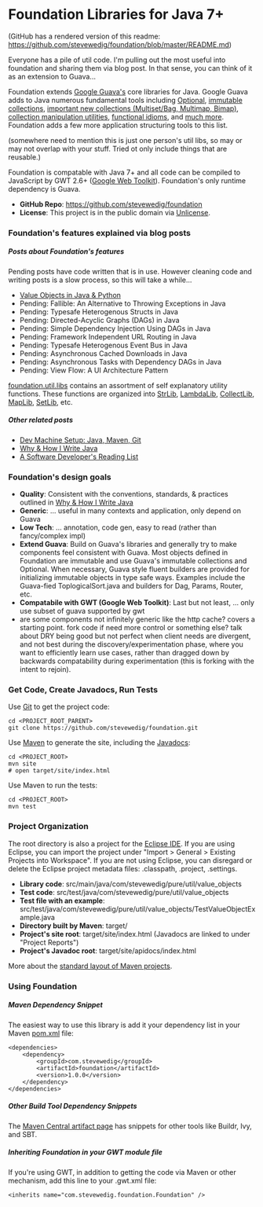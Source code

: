 Foundation Libraries for Java 7+
=============

(GitHub has a rendered version of this readme: https://github.com/stevewedig/foundation/blob/master/README.md)

Everyone has a pile of util code. I'm pulling out the most useful into foundation and sharing them via blog post. In that sense, you can think of it as an extension to Guava...

Foundation extends [Google Guava's](https://code.google.com/p/guava-libraries/) core libraries for Java. Google Guava adds to Java numerous fundamental tools including [Optional](https://code.google.com/p/guava-libraries/wiki/UsingAndAvoidingNullExplained), [immutable collections](https://code.google.com/p/guava-libraries/wiki/ImmutableCollectionsExplained), [important new collections (Multiset/Bag, Multimap, Bimap)](https://code.google.com/p/guava-libraries/wiki/NewCollectionTypesExplained), [collection manipulation utilities](https://code.google.com/p/guava-libraries/wiki/CollectionUtilitiesExplained), [functional idioms](https://code.google.com/p/guava-libraries/wiki/FunctionalExplained), and [much more](https://code.google.com/p/guava-libraries/wiki/GuavaExplained). Foundation adds a few more application structuring tools to this list. 

(somewhere need to mention this is just one person's util libs, so may or may not overlap with your stuff. Tried ot only include things that are reusable.)

Foundation is compatable with Java 7+ and all code can be compiled to JavaScript by GWT 2.6+ ([Google Web Toolkit](https://code.google.com/p/guava-libraries/wiki/GuavaExplained)). Foundation's only runtime dependency is Guava.

* **GitHub Repo**: https://github.com/stevewedig/foundation
* **License**: This project is in the public domain via [Unlicense](http://unlicense.org).

### Foundation's features explained via blog posts

##### Posts about Foundation's features

Pending posts have code written that is in use. However cleaning code and writing posts is a slow process, so this will take a while...

* [Value Objects in Java & Python](http://stevewedig.com)
* Pending: Fallible: An Alternative to Throwing Exceptions in Java
* Pending: Typesafe Heterogenous Structs in Java
* Pending: Directed-Acyclic Graphs (DAGs) in Java
* Pending: Simple Dependency Injection Using DAGs in Java
* Pending: Framework Independent URL Routing in Java
* Pending: Typesafe Heterogenous Event Bus in Java
* Pending: Asynchronous Cached Downloads in Java
* Pending: Asynchronous Tasks with Dependency DAGs in Java
* Pending: View Flow: A UI Architecture Pattern

[foundation.util.libs](https://github.com/stevewedig/foundation/tree/master/src/main/java/com/stevewedig/foundation/util/libs) contains an assortment of self explanatory utility functions. These functions are organized into [StrLib](https://github.com/stevewedig/foundation/tree/master/src/main/java/com/stevewedig/foundation/util/StrLib.java), [LambdaLib](https://github.com/stevewedig/foundation/tree/master/src/main/java/com/stevewedig/foundation/util/LambdaLib.java), [CollectLib](https://github.com/stevewedig/foundation/tree/master/src/main/java/com/stevewedig/foundation/util/CollectLib.java), [MapLib](https://github.com/stevewedig/foundation/tree/master/src/main/java/com/stevewedig/foundation/util/MapLib.java), [SetLib](https://github.com/stevewedig/foundation/tree/master/src/main/java/com/stevewedig/foundation/util/SetLib.java), etc.

##### Other related posts

* [Dev Machine Setup: Java, Maven, Git](http://stevewedig.com)
* [Why & How I Write Java](http://stevewedig.com/2014/02/17/why-and-how-i-write-java/)
* [A Software Developer's Reading List](http://stevewedig.com/2014/02/03/software-developers-reading-list/)

### Foundation's design goals

* **Quality**: Consistent with the conventions, standards, & practices outlined in [Why & How I Write Java](http://stevewedig.com/2014/02/17/why-and-how-i-write-java/#how)
* **Generic**: ... useful in many contexts and application, only depend on Guava
* **Low Tech**: ... annotation, code gen, easy to read (rather than fancy/complex impl)
* **Extend Guava**: Build on Guava's libraries and generally try to make components feel consistent with Guava. Most objects defined in Foundation are immutable and use Guava's immutable collections and Optional. When necessary, Guava style fluent builders are provided for initializing immutable objects in type safe ways. Examples include the Guava-fied ToplogicalSort.java and builders for Dag, Params, Router, etc.
* **Compatabile with GWT (Google Web Toolkit)**: Last but not least, ... only use subset of guava supported by gwt
* are some components not infinitely generic like the http cache? covers a starting point. fork code if need more control or something else? talk about DRY being good but not perfect when client needs are divergent, and not best during the discovery/experimentation phase, where you want to efficiently learn use cases, rather than dragged down by backwards compatability during experimentation (this is forking with the intent to rejoin). 

### Get Code, Create Javadocs, Run Tests

Use [Git](http://en.wikipedia.org/wiki/Git_(software)) to get the project code:

    cd <PROJECT_ROOT_PARENT>
    git clone https://github.com/stevewedig/foundation.git

Use [Maven](http://en.wikipedia.org/wiki/Apache_Maven) to generate the site, including the [Javadocs](http://en.wikipedia.org/wiki/Javadoc):

    cd <PROJECT_ROOT>
    mvn site
    # open target/site/index.html

Use Maven to run the tests:
    
    cd <PROJECT_ROOT>
    mvn test

### Project Organization

The root directory is also a project for the [Eclipse IDE](http://en.wikipedia.org/wiki/Eclipse_(software)). If you are using Eclipse, you can import the project under "Import > General > Existing Projects into Workspace". If you are not using Eclipse, you can disregard or delete the Eclipse project metadata files: .classpath, .project, .settings.

* **Library code**: src/main/java/com/stevewedig/pure/util/value_objects
* **Test code**: src/test/java/com/stevewedig/pure/util/value_objects
* **Test file with an example**: src/test/java/com/stevewedig/pure/util/value_objects/TestValueObjectExample.java
* **Directory built by Maven**: target/
* **Project's site root**: target/site/index.html (Javadocs are linked to under "Project Reports")
* **Project's Javadoc root**: target/site/apidocs/index.html

More about the [standard layout of Maven projects](https://maven.apache.org/guides/introduction/introduction-to-the-standard-directory-layout.html).

### Using Foundation

##### Maven Dependency Snippet

The easiest way to use this library is add it your dependency list in your Maven [pom.xml](https://maven.apache.org/guides/introduction/introduction-to-the-pom.html) file:

    <dependencies>
        <dependency>
            <groupId>com.stevewedig</groupId>
            <artifactId>foundation</artifactId>
            <version>1.0.0</version>
        </dependency>
    </dependencies>

##### Other Build Tool Dependency Snippets

The [Maven Central artifact page](http://search.maven.org/#artifactdetails%7Ccom.stevewedig%7Cfoundation%7C1.0.0%7Cjar) has snippets for other tools like Buildr, Ivy, and SBT.

##### Inheriting Foundation in your GWT module file

If you're using GWT, in addition to getting the code via Maven or other mechanism, add this line to your .gwt.xml file:

    <inherits name="com.stevewedig.foundation.Foundation" />


